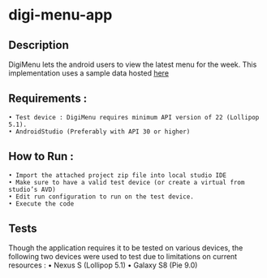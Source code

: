 # digi-menu-app
## Description
DigiMenu lets the android users to view the latest menu for the week. This implementation uses a sample data hosted [here](https://api.jsonbin.io/b/5f985915076e516c36fc1e72/1) 

## Requirements :
    • Test device : DigiMenu requires minimum API version of 22 (Lollipop 5.1).
    • AndroidStudio (Preferably with API 30 or higher) 

## How to Run :
    • Import the attached project zip file into local studio IDE
    • Make sure to have a valid test device (or create a virtual from studio’s AVD)
    • Edit run configuration to run on the test device.
    • Execute the code

## Tests 
Though the application requires it to be tested on various devices, the following two devices were used to test due to limitations on current resources :
    • Nexus S (Lollipop 5.1)
    • Galaxy S8 (Pie 9.0)
